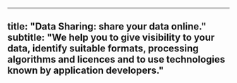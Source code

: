 

---
title: "**Data Sharing:** share your data online."
subtitle: "We help you to give visibility to your data, identify suitable formats, processing algorithms and licences and to use technologies known by application developers."
---
